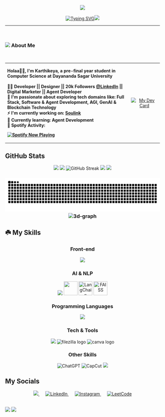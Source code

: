 <!--Created and organized by Bala Karthikeya-->
<!--Reach me out on LinkedIn (alurubalakarthikeya) to get your free README for github!!-->
<div align="center">
  <img src="https://64.media.tumblr.com/0c9ea04b5af5e977328e63b59f26c910/c5955a927d5a21e3-c9/s1920x498/e5223e94c0c01718bee75be4bb419b7a6929315f.gif">
</div>
<p align="center">
  <a href="https://git.io/typing-svg">
        <img src="https://readme-typing-svg.demolab.com?font=cutive&size=25&duration=2000&pause=1000&color=044289&center=true&vCenter=true&height=25&lines=Hola%2C+I'm+Bala+Karthikeya+!!;A+Front-end+Web+Developer%2C;Passionate+UI%2FUX+Designer%2C;Active+Digital+Marketer+." alt="Typing SVG" /></a><img src="https://user-images.githubusercontent.com/74038190/226127913-88de86d3-8437-45b9-a3b6-e746b47f655a.gif" height="35px"></p>

<hr height="1px"/>

<br>
        <h3 align="left">
          <img src="https://user-images.githubusercontent.com/74038190/235223604-c9f38e6d-e9df-4608-abeb-ae7fbdf46bfd.gif" height="20px"> About Me
        </h3><br>
<div>
  <table>
    <tr>
      <td width="80%">
        <p align="left"><b>Holaa👋🏼, I'm Karthikeya, a pre-final year student in Computer Science at Dayananda Sagar University <br><br>
          🐦‍🔥 Developer || Designer || 20k Followers <a href="https://www.linkedin.com/in/alurubalakarthikeya/">@LinkedIn</a> || Digital Marketer || Agent Developer<br>
          🌲 I'm passionate about exploring tech domains like: Full Stack, Software & Agent Development, AGI, GenAI & Blockchain Technology <br>
          ⚡ I'm currently working on:  <a href="https://github.com/ayushsingh08-ds/Soul-Link-">Soulink</a><br>
          🌱 Currently learning: Agent Development<br>
          🎸 <b>Spotify Activity:</b>
          <div>
            <a href="https://open.spotify.com/user/31r5oics23pzh57srkjubjrwy34i">
              <img src="https://spotify-github-profile.kittinanx.com/api/view.svg?uid=31r5oics23pzh57srkjubjrwy34i&cover_image=true&theme=novatorem&show_offline=true&background_color=121212&interchange=true&bar_color=04db49" alt="Spotify Now Playing" />
            </a>
          </div>
        </p>
      </td>
      <td width="30%" align="center">
        <a href="https://app.daily.dev/alurubalakarthikeya">
          <img src="https://api.daily.dev/devcards/v2/6AIMNdVWVfDCQkpWgyGUO.png?r=h3h" width="300" alt="My Dev Card"/>
        </a>
      </td>
    </tr>
  </table>
</div>


## GitHub Stats

<div align="center">
<img height="180em" src="https://github-readme-stats.vercel.app/api?username=alurubalakarthikeya&show_icons=true&theme=shadow_green&include_all_commits=true&count_private=true&hide_border=true&bg_color=0d1117"/>
<img height="180em" src="https://github-readme-stats.vercel.app/api/top-langs/?username=alurubalakarthikeya&layout=compact&theme=shadow_green&hide_border=true&bg_color=0d1117"/>
<img src="https://streak-stats.demolab.com?user=alurubalakarthikeya&theme=shadow_green&hide_border=true&background=0d1117" alt="GitHub Streak"/>
<img src="https://github-contributor-stats.vercel.app/api?username=alurubalakarthikeya&limit=3&hide_border=true&theme=shadow_green&no-frame=true&background=0d1117&no-bg=true&margin-w=4&row=1&combine_all_yearly_contributions=true" height="170px" />
<img src="https://github-profile-trophy.vercel.app/?username=alurubalakarthikeya&theme=shadow_green&no-frame=true&no-bg=true&margin-w=4&row=1"/>
<h3>
<img src="https://raw.githubusercontent.com/alurubalakarthikeya/alurubalakarthikeya/output/snake.svg" alt="Snake animation" />
<br>
<img src="https://github.com/alurubalakarthikeya/alurubalakarthikeya/blob/main/profile-3d-contrib/profile-south-season-animate.svg" alt="3d-graph"/>



</div>


## ☘️ My Skills  

<div align="center">

### Front-end  
<img src="https://skillicons.dev/icons?i=html,css,bootstrap,js,react&theme=dark" />

### AI & NLP  
<img src="https://skillicons.dev/icons?i=python,fastapi&theme=dark" />  
<img src="https://huggingface.co/front/assets/huggingface_logo-noborder.svg" width="45" height="45"/>  
<img src="https://raw.githubusercontent.com/langchain-ai/langchain/master/docs/static/img/favicon.ico" width="45" height="45" title="LangChain"/>
<img src="https://avatars.githubusercontent.com/u/67109815?s=200&v=4" width="45" height="45" title="FAISS"/>  

### Programming Languages  
<img src="https://skillicons.dev/icons?i=java,c,cpp&theme=dark" />  

### Tech & Tools  
<img src="https://skillicons.dev/icons?i=git,github,postman,vscode,figma,eclipse&theme=dark" /> 
<img src="https://cdn.jsdelivr.net/gh/devicons/devicon/icons/filezilla/filezilla-plain.svg" height="45" alt="filezilla logo"  />
<img src="https://cdn.jsdelivr.net/gh/devicons/devicon/icons/canva/canva-original.svg" height="45" alt="canva logo"  />

### Other Skills  

<img src="https://imgs.search.brave.com/OC4-UKgf1zeU4NZ8XcZs8i0AEfcUMfY8dTp4jnF5dMk/rs:fit:860:0:0:0/g:ce/aHR0cHM6Ly9jaGF0/Z3B0YWlodWIuY29t/L3dwLWNvbnRlbnQv/dXBsb2Fkcy8yMDIz/LzA2L0NoYXRHcHQt/TG9nby13aXRoLUJs/YWNrLUJhY2tncm91/bmQucG5n" width="50" height="50" alt="ChatGPT" title="ChatGPT"/>

<img src="https://imgs.search.brave.com/y7Gu8NnYf45AGWz1pAQ7HktxkW4S4vXoXTkFCuEo6b4/rs:fit:860:0:0:0/g:ce/aHR0cHM6Ly93d3cu/cG5nbWFydC5jb20v/ZmlsZXMvMjMvQ2Fw/Y3V0LUxvZ28tUE5H/LVBpY3R1cmUucG5n" width="50" height="50" alt="CapCut" title="CapCut"/>

<img src="https://skillicons.dev/icons?i=linkedin&theme=dark" />

</div>

## My Socials

<div align="center">
  <a href="https://www.linkedin.com/in/alurubalakarthikeya/" target="_blank">
    <img src="https://skillicons.dev/icons?i=linkedin&theme=dark" />
  </a>
  &nbsp;&nbsp;&nbsp;&nbsp;
  <a href="mailto:alurubalakarthikeya@gmail.com" target="_blank">
    <img src="https://imgs.search.brave.com/pJvB4B-4SbgkgJOERRIF2cVSJJHG7zkEVHHB9Y30JQY/rs:fit:860:0:0:0/g:ce/aHR0cHM6Ly8xMDAw/bG9nb3MubmV0L3dw/LWNvbnRlbnQvdXBs/b2Fkcy8yMDIxLzA1/L0dtYWlsLWxvZ28t/NTAweDI4MS5wbmc" alt="LinkedIn" height="92" width="92" />
  </a>
  &nbsp;&nbsp;&nbsp;&nbsp;
  <a href="https://instagram.com/karthikeya_aluru" target="_blank">
    <img src="https://imgs.search.brave.com/VIuoLU8xLM-3r1H1mnyDP6mzc5DA1LNQe3ZtYev0Gf8/rs:fit:860:0:0:0/g:ce/aHR0cHM6Ly9jZG4u/ZnJlZWJpZXN1cHBs/eS5jb20vaW1hZ2Vz/L2xhcmdlLzJ4L2lu/c3RhZ3JhbS1sb2dv/LWdyYWRpZW50LXRy/YW5zcGFyZW50LnBu/Zw" alt="Instagram" height="80" width="80" />
  </a>
  &nbsp;&nbsp;&nbsp;&nbsp;
  <a href="https://leetcode.com/u/alurukarthikeya/" target="_blank">
    <img src="https://imgs.search.brave.com/nNPANxJpB55FisoU8jB_P4X2F0EXuq4y6rWVH3jBD9M/rs:fit:860:0:0:0/g:ce/aHR0cHM6Ly9jZG4u/aWNvbnNjb3V0LmNv/bS9pY29uL2ZyZWUv/cG5nLTI1Ni9mcmVl/LWxlZXRjb2RlLWxv/Z28taWNvbi1zdmct/cG5nLWRvd25sb2Fk/LTI5NDQ5NjAucG5n/P2Y9d2VicCZ3PTI1/Ng" alt="LeetCode" height="65" width="65" />
  </a>
</div>
<br><br>

<div>
<img src="https://komarev.com/ghpvc/?username=alurubalakarthikeya&style=for-the-badge&color=brightgreen" > 
<img src="https://user-images.githubusercontent.com/74038190/235224431-e8c8c12e-6826-47f1-89fb-2ddad83b3abf.gif" height=28">
</div>

